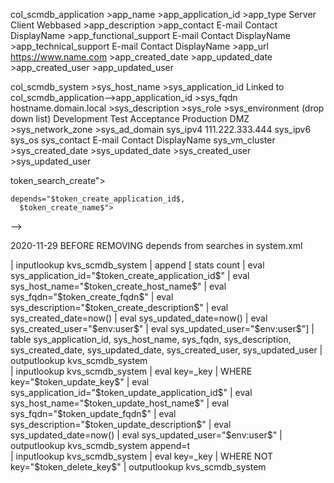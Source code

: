 col_scmdb_application
    >app_name
    >app_application_id
    >app_type
        Server
        Client
        Webbased
    >app_description
    >app_contact
        E-mail Contact DisplayName
    >app_functional_support
        E-mail Contact DisplayName
    >app_technical_support
        E-mail Contact DisplayName
    >app_url
        https://www.name.com
    >app_created_date
    >app_updated_date
    >app_created_user
    >app_updated_user




col_scmdb_system
    >sys_host_name
    >sys_application_id
        Linked to col_scmdb_application-->app_application_id
    >sys_fqdn
        hostname.domain.local
    >sys_description
    >sys_role
    >sys_environment (drop down list)
        Development
        Test
        Acceptance
        Production
        DMZ
    >sys_network_zone
    >sys_ad_domain
    sys_ipv4
        111.222.333.444
    sys_ipv6
    sys_os
    sys_contact
        E-mail Contact DisplayName
    sys_vm_cluster
    >sys_created_date
    >sys_updated_date
    >sys_created_user
    >sys_updated_user


token_search_create">

    depends="$token_create_application_id$,
      $token_create_name$">
  -->


  <search id="token_search_update" depends="$token_update_key$, 
      $token_update_application_id$,
      $token_update_name$">


<search id="token_search_delete" depends="$token_delete_key$">


2020-11-29
BEFORE REMOVING depends from searches in system.xml
 <search id="token_search_create" depends="$token_create_application_id$,
      $token_create_host_name$,
      $token_create_fqdn$,
      $token_create_description$">
    <query>
      | inputlookup kvs_scmdb_system 
      | append [ stats count
        | eval sys_application_id="$token_create_application_id$" 
        | eval sys_host_name="$token_create_host_name$" 
        | eval sys_fqdn="$token_create_fqdn$" 
        | eval sys_description="$token_create_description$" 
        | eval sys_created_date=now()
        | eval sys_updated_date=now()
        | eval sys_created_user="$env:user$"
        | eval sys_updated_user="$env:user$"]
      | table sys_application_id, sys_host_name, sys_fqdn, sys_description, sys_created_date, sys_updated_date, sys_created_user, sys_updated_user
      | outputlookup kvs_scmdb_system
    </query>  
  </search>


  <search id="token_search_update" depends="$token_update_key$, 
      $token_update_application_id$,
      $token_update_host_name$,
      $token_update_fqdn$,
      $token_update_description$">
    <query>
      | inputlookup kvs_scmdb_system 
      | eval key=_key 
      | WHERE key="$token_update_key$" 
      | eval sys_application_id="$token_update_application_id$"
      | eval sys_host_name="$token_update_host_name$"
      | eval sys_fqdn="$token_update_fqdn$" 
      | eval sys_description="$token_update_description$" 
      | eval sys_updated_date=now()
      | eval sys_updated_user="$env:user$"
      | outputlookup kvs_scmdb_system append=t
    </query>  
  </search>
  
    
  <search id="token_search_delete" depends="$token_delete_key$">
    <query>
      | inputlookup kvs_scmdb_system
      | eval key=_key
      | WHERE NOT key="$token_delete_key$"
      | outputlookup kvs_scmdb_system
    </query>
  </search>

